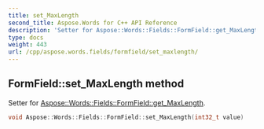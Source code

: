 ```yaml
---
title: set_MaxLength
second_title: Aspose.Words for C++ API Reference
description: 'Setter for Aspose::Words::Fields::FormField::get_MaxLength.'
type: docs
weight: 443
url: /cpp/aspose.words.fields/formfield/set_maxlength/
---
```

## FormField::set_MaxLength method


Setter for [Aspose::Words::Fields::FormField::get_MaxLength](../get_maxlength/).

```cpp
void Aspose::Words::Fields::FormField::set_MaxLength(int32_t value)
```

